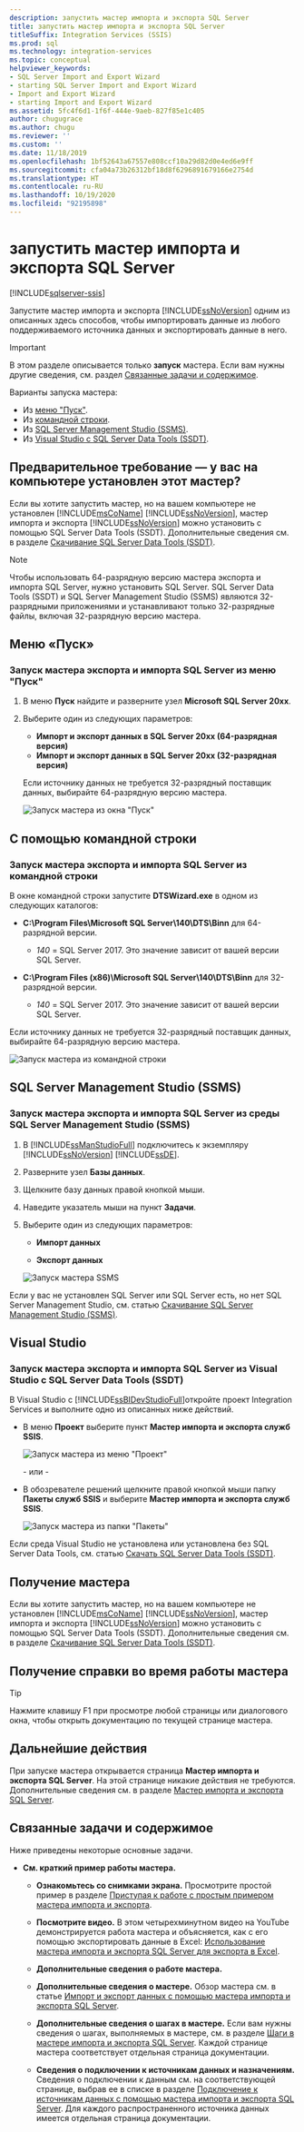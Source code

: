 ```yaml
---
description: запустить мастер импорта и экспорта SQL Server
title: запустить мастер импорта и экспорта SQL Server
titleSuffix: Integration Services (SSIS)
ms.prod: sql
ms.technology: integration-services
ms.topic: conceptual
helpviewer_keywords:
- SQL Server Import and Export Wizard
- starting SQL Server Import and Export Wizard
- Import and Export Wizard
- starting Import and Export Wizard
ms.assetid: 5fc4f6d1-1f6f-444e-9aeb-827f85e1c405
author: chugugrace
ms.author: chugu
ms.reviewer: ''
ms.custom: ''
ms.date: 11/18/2019
ms.openlocfilehash: 1bf52643a67557e808ccf10a29d82d0e4ed6e9ff
ms.sourcegitcommit: cfa04a73b26312bf18d8f6296891679166e2754d
ms.translationtype: HT
ms.contentlocale: ru-RU
ms.lasthandoff: 10/19/2020
ms.locfileid: "92195898"
---
```

# <a name="start-the-sql-server-import-and-export-wizard"></a>запустить мастер импорта и экспорта SQL Server

[!INCLUDE[sqlserver-ssis](../../includes/applies-to-version/sqlserver-ssis.md)]

Запустите мастер импорта и экспорта [!INCLUDE[ssNoVersion](../../includes/ssnoversion-md.md)] одним из описанных здесь способов, чтобы импортировать данные из любого поддерживаемого источника данных и экспортировать данные в него.

> [!IMPORTANT]
> В этом разделе описывается только **запуск** мастера. Если вам нужны другие сведения, см. раздел [Связанные задачи и содержимое](#related-tasks-and-content).

Варианты запуска мастера:

- Из [меню "Пуск"](#start-menu).
- Из [командной строки](#command-prompt).
- Из [SQL Server Management Studio (SSMS)](#sql-server-management-studio-ssms).
- Из [Visual Studio c SQL Server Data Tools (SSDT)](#visual-studio).

## <a name="prerequisite---is-the-wizard-installed-on-your-computer"></a>Предварительное требование — у вас на компьютере установлен этот мастер?

Если вы хотите запустить мастер, но на вашем компьютере не установлен [!INCLUDE[msCoName](../../includes/msconame-md.md)] [!INCLUDE[ssNoVersion](../../includes/ssnoversion-md.md)], мастер импорта и экспорта [!INCLUDE[ssNoVersion](../../includes/ssnoversion-md.md)] можно установить с помощью SQL Server Data Tools (SSDT). Дополнительные сведения см. в разделе [Скачивание SQL Server Data Tools (SSDT)](../../ssdt/download-sql-server-data-tools-ssdt.md).

> [!NOTE]
> Чтобы использовать 64-разрядную версию мастера экспорта и импорта SQL Server, нужно установить SQL Server. SQL Server Data Tools (SSDT) и SQL Server Management Studio (SSMS) являются 32-разрядными приложениями и устанавливают только 32-разрядные файлы, включая 32-разрядную версию мастера.

## <a name="start-menu"></a>Меню «Пуск»

### <a name="start-the-sql-server-import-and-export-wizard-from-the-start-menu"></a>Запуск мастера экспорта и импорта SQL Server из меню "Пуск"

1. В меню **Пуск** найдите и разверните узел **Microsoft SQL Server 20xx**.
2. Выберите один из следующих параметров:
    - **Импорт и экспорт данных в SQL Server 20xx (64-разрядная версия)**
    - **Импорт и экспорт данных в SQL Server 20xx (32-разрядная версия)**

    Если источнику данных не требуется 32-разрядный поставщик данных, выбирайте 64-разрядную версию мастера.

    ![Запуск мастера из окна "Пуск"](../../integration-services/import-export-data/media/start-wizard-start-64.png)

## <a name="command-prompt"></a>С помощью командной строки

### <a name="start-the-sql-server-import-and-export-wizard-from-the-command-prompt"></a>Запуск мастера экспорта и импорта SQL Server из командной строки

В окне командной строки запустите **DTSWizard.exe** в одном из следующих каталогов:

- **C:\Program Files\Microsoft SQL Server\140\DTS\Binn** для 64-разрядной версии.
  - *140* = SQL Server 2017.  Это значение зависит от вашей версии SQL Server.

- **C:\Program Files (x86)\Microsoft SQL Server\140\DTS\Binn** для 32-разрядной версии.
  - *140* = SQL Server 2017.  Это значение зависит от вашей версии SQL Server.

Если источнику данных не требуется 32-разрядный поставщик данных, выбирайте 64-разрядную версию мастера.

![Запуск мастера из командной строки](../../integration-services/import-export-data/media/start-wizard-cmd.png)
  
## <a name="sql-server-management-studio-ssms"></a>SQL Server Management Studio (SSMS)

### <a name="start-the-sql-server-import-and-export-wizard-from-sql-server-management-studio-ssms"></a>Запуск мастера экспорта и импорта SQL Server из среды SQL Server Management Studio (SSMS)

1. В [!INCLUDE[ssManStudioFull](../../includes/ssmanstudiofull-md.md)] подключитесь к экземпляру [!INCLUDE[ssNoVersion](../../includes/ssnoversion-md.md)] [!INCLUDE[ssDE](../../includes/ssde-md.md)].

2. Разверните узел **Базы данных**.

3. Щелкните базу данных правой кнопкой мыши.

4. Наведите указатель мыши на пункт **Задачи**.

5. Выберите один из следующих параметров:

   - **Импорт данных**

   - **Экспорт данных**  

   ![Запуск мастера SSMS](../../integration-services/import-export-data/media/start-wizard-ssms.jpg) 

Если у вас не установлен SQL Server или SQL Server есть, но нет SQL Server Management Studio, см. статью [Скачивание SQL Server Management Studio (SSMS)](../../ssms/download-sql-server-management-studio-ssms.md).

## <a name="visual-studio"></a>Visual Studio

### <a name="start-the-sql-server-import-and-export-wizard-from-visual-studio-with-sql-server-data-tools-ssdt"></a>Запуск мастера экспорта и импорта SQL Server из Visual Studio c SQL Server Data Tools (SSDT)

 В Visual Studio с [!INCLUDE[ssBIDevStudioFull](../../includes/ssbidevstudiofull-md.md)]откройте проект Integration Services и выполните одно из описанных ниже действий.

- В меню **Проект** выберите пункт **Мастер импорта и экспорта служб SSIS**.

   ![Запуск мастера из меню "Проект"](../../integration-services/import-export-data/media/start-wizard-project.png)

   \- или -

- В обозревателе решений щелкните правой кнопкой мыши папку **Пакеты служб SSIS** и выберите **Мастер импорта и экспорта служб SSIS**.

    ![Запуск мастера из папки "Пакеты"](../../integration-services/import-export-data/media/start-wizard-packages.png)

Если среда Visual Studio не установлена или установлена без SQL Server Data Tools, см. статью [Скачать SQL Server Data Tools (SSDT)](../../ssdt/download-sql-server-data-tools-ssdt.md).

## <a name="get-the-wizard"></a>Получение мастера

Если вы хотите запустить мастер, но на вашем компьютере не установлен [!INCLUDE[msCoName](../../includes/msconame-md.md)] [!INCLUDE[ssNoVersion](../../includes/ssnoversion-md.md)], мастер импорта и экспорта [!INCLUDE[ssNoVersion](../../includes/ssnoversion-md.md)] можно установить с помощью SQL Server Data Tools (SSDT). Дополнительные сведения см. в разделе [Скачивание SQL Server Data Tools (SSDT)](../../ssdt/download-sql-server-data-tools-ssdt.md).

## <a name="get-help-while-the-wizard-is-running"></a>Получение справки во время работы мастера

> [!TIP]
> Нажмите клавишу F1 при просмотре любой страницы или диалогового окна, чтобы открыть документацию по текущей странице мастера.   

## <a name="whats-next"></a>Дальнейшие действия

При запуске мастера открывается страница **Мастер импорта и экспорта SQL Server**. На этой странице никакие действия не требуются. Дополнительные сведения см. в разделе [Мастер импорта и экспорта SQL Server](../../integration-services/import-export-data/welcome-to-sql-server-import-and-export-wizard.md).  
  
## <a name="related-tasks-and-content"></a>Связанные задачи и содержимое

Ниже приведены некоторые основные задачи.

- **См. краткий пример работы мастера.**

  - **Ознакомьтесь со снимками экрана.** Просмотрите простой пример в разделе [Приступая к работе с простым примером мастера импорта и экспорта](../../integration-services/import-export-data/get-started-with-this-simple-example-of-the-import-and-export-wizard.md).

  - **Посмотрите видео.** В этом четырехминутном видео на YouTube демонстрируется работа мастера и объясняется, как с его помощью экспортировать данные в Excel: [Использование мастера импорта и экспорта SQL Server для экспорта в Excel](https://go.microsoft.com/fwlink/?linkid=829049).

  - **Дополнительные сведения о работе мастера.**

  - **Дополнительные сведения о мастере.** Обзор мастера см. в статье [Импорт и экспорт данных с помощью мастера импорта и экспорта SQL Server](../../integration-services/import-export-data/import-and-export-data-with-the-sql-server-import-and-export-wizard.md).

  - **Дополнительные сведения о шагах в мастере.** Если вам нужны сведения о шагах, выполняемых в мастере, см. в разделе [Шаги в мастере импорта и экспорта SQL Server](../../integration-services/import-export-data/steps-in-the-sql-server-import-and-export-wizard.md). Каждой странице мастера соответствует отдельная страница документации.

  - **Сведения о подключении к источникам данных и назначениям.** Сведения о подключении к данным см. на соответствующей странице, выбрав ее в списке в разделе [Подключение к источникам данных с помощью мастера импорта и экспорта SQL Server](../../integration-services/import-export-data/connect-to-data-sources-with-the-sql-server-import-and-export-wizard.md). Для каждого распространенного источника данных имеется отдельная страница документации.